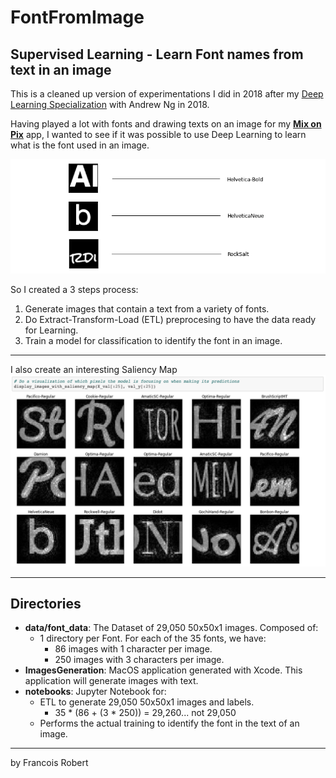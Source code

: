 # FontFromImage
## Supervised Learning - Learn Font names from text in an image

This is a cleaned up version of experimentations I did in 2018 after my [Deep Learning Specialization](https://www.coursera.org/specializations/deep-learning) with Andrew Ng in 2018.

Having played a lot with fonts and drawing texts on an image for my **[Mix on Pix](https://apps.apple.com/us/app/mix-on-pix-text-on-photos/id633281586)** app, I wanted to see
if it was possible to use Deep Learning to learn what is the font used in an image.  

![example](readme_images/example1.png)

So I created a 3 steps process:
1. Generate images that contain a text from a variety of fonts.
2. Do Extract-Transform-Load (ETL) preprocesing to have the data ready for Learning.
3. Train a model for classification to identify the font in an image.
 
---
I also create an interesting Saliency Map
![Saliency Map](readme_images/notebook1.png)

---
## Directories
- **data/font_data**: The Dataset of 29,050 50x50x1 images. Composed of:
  - 1 directory per Font. For each of the 35 fonts, we have:
    -  86 images with 1 character per image.
    -  250 images with 3 characters per image.
- **ImagesGeneration**: MacOS application generated with Xcode. This application will generate images with text. 
- **notebooks**: Jupyter Notebook for:
  - ETL to generate 29,050 50x50x1 images and labels. 
    - 35 *  (86 + (3 * 250)) = 29,260... not 29,050
  - Performs the actual training to identify the font in the text of an image.

---
by Francois Robert 

